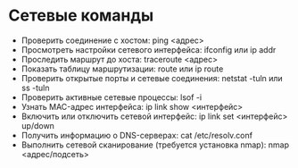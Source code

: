 # Сетевые команды

- Проверить соединение с хостом: ping <адрес>
- Просмотреть настройки сетевого интерфейса: ifconfig или ip addr
- Проследить маршрут до хоста: traceroute <адрес>
- Показать таблицу маршрутизации: route или ip route
- Проверить открытые порты и сетевые соединения: netstat -tuln или ss -tuln
- Проверить активные сетевые процессы: lsof -i
- Узнать MAC-адрес интерфейса: ip link show <интерфейс>
- Включить или отключить сетевой интерфейс: ip link set <интерфейс> up/down
- Получить информацию о DNS-серверах: cat /etc/resolv.conf
- Выполнить сетевой сканирование (требуется установка nmap): nmap <адрес/подсеть>
